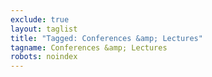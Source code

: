```yaml
---
exclude: true
layout: taglist
title: "Tagged: Conferences &amp; Lectures"
tagname: Conferences &amp; Lectures
robots: noindex
---
```

